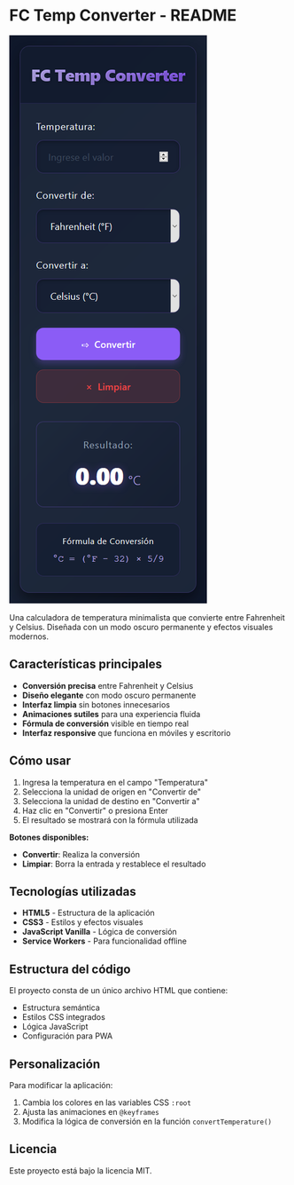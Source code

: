 # FC Temp Converter - README

![App Preview](https://github.com/roorjoan/fc-temp-converter/blob/main/Screenshot%20FC%20Temp%20Converter.png?raw=true) <!-- Reemplazar con captura real -->

Una calculadora de temperatura minimalista que convierte entre Fahrenheit y Celsius. Diseñada con un modo oscuro permanente y efectos visuales modernos.

## Características principales

- **Conversión precisa** entre Fahrenheit y Celsius
- **Diseño elegante** con modo oscuro permanente
- **Interfaz limpia** sin botones innecesarios
- **Animaciones sutiles** para una experiencia fluida
- **Fórmula de conversión** visible en tiempo real
- **Interfaz responsive** que funciona en móviles y escritorio

## Cómo usar

1. Ingresa la temperatura en el campo "Temperatura"
2. Selecciona la unidad de origen en "Convertir de"
3. Selecciona la unidad de destino en "Convertir a"
4. Haz clic en "Convertir" o presiona Enter
5. El resultado se mostrará con la fórmula utilizada

**Botones disponibles:**
- **Convertir**: Realiza la conversión
- **Limpiar**: Borra la entrada y restablece el resultado

## Tecnologías utilizadas

- **HTML5** - Estructura de la aplicación
- **CSS3** - Estilos y efectos visuales
- **JavaScript Vanilla** - Lógica de conversión
- **Service Workers** - Para funcionalidad offline

## Estructura del código

El proyecto consta de un único archivo HTML que contiene:
- Estructura semántica
- Estilos CSS integrados
- Lógica JavaScript
- Configuración para PWA

## Personalización

Para modificar la aplicación:
1. Cambia los colores en las variables CSS `:root`
2. Ajusta las animaciones en `@keyframes`
3. Modifica la lógica de conversión en la función `convertTemperature()`

## Licencia

Este proyecto está bajo la licencia MIT.
